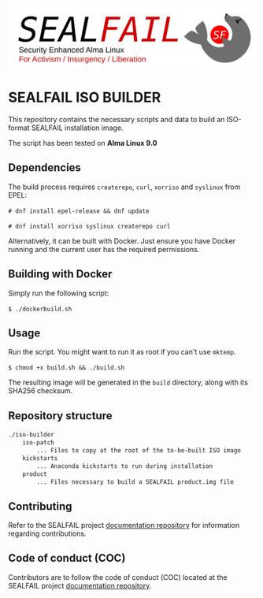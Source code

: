 ![SEALFAIL logo](logo-transparent.png) 

# SEALFAIL ISO BUILDER

This repository contains the necessary scripts and data to build an ISO-format SEALFAIL installation image.

The script has been tested on **Alma Linux 9.0**

## Dependencies

The build process requires `createrepo`, `curl`, `xorriso` and `syslinux` from EPEL:

`# dnf install epel-release && dnf update`

`# dnf install xorriso syslinux createrepo curl`

Alternatively, it can be built with Docker. Just ensure you have Docker running and the current user has the required permissions.

## Building with Docker

Simply run the following script:

`$ ./dockerbuild.sh`

## Usage

Run the script. You might want to run it as root if you can't use `mktemp`.

`$ chmod +x build.sh && ./build.sh`

The resulting image will be generated in the `build` directory, along with its SHA256 checksum.

## Repository structure

```
./iso-builder
	iso-patch
		... Files to copy at the root of the to-be-built ISO image
	kickstarts
		... Anaconda kickstarts to run during installation
	product
		... Files necessary to build a SEALFAIL product.img file
```

## Contributing

Refer to the SEALFAIL project [documentation repository](https://github.com/SEALFAIL/Documentation) for information regarding contributions.

## Code of conduct (COC)

Contributors are to follow the code of conduct (COC) located at the SEALFAIL project [documentation repository](https://github.com/SEALFAIL/Documentation).
